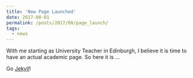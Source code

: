 ```yaml
---
title: 'New Page Launched'
date: 2017-08-01
permalink: /posts/2017/08/page_launch/
tags:
  - news
---
```


With me starting as University Teacher in Edinburgh, I believe it is time
to have an actual academic page. So here it is ...

Go [Jekyll](http://jekyllrb.com/)!
